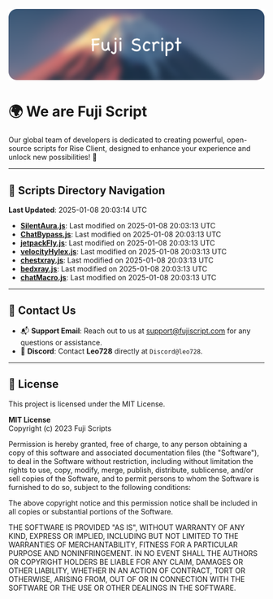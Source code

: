 ![Banner](.github/b.webp)

# 🌍 **We are Fuji Script**

Our global team of developers is dedicated to creating powerful, open-source scripts for Rise Client, designed to enhance your experience and unlock new possibilities! 🌟

---
<!-- SCRIPTS_NAVIGATION_START -->
## 📂 **Scripts Directory Navigation**

**Last Updated**: 2025-01-08 20:03:14 UTC

- **[SilentAura.js](scripts/SilentAura.js)**: Last modified on 2025-01-08 20:03:13 UTC
- **[ChatBypass.js](scripts/ChatBypass.js)**: Last modified on 2025-01-08 20:03:13 UTC
- **[jetpackFly.js](scripts/jetpackFly.js)**: Last modified on 2025-01-08 20:03:13 UTC
- **[velocityHylex.js](scripts/velocityHylex.js)**: Last modified on 2025-01-08 20:03:13 UTC
- **[chestxray.js](scripts/chestxray.js)**: Last modified on 2025-01-08 20:03:13 UTC
- **[bedxray.js](scripts/bedxray.js)**: Last modified on 2025-01-08 20:03:13 UTC
- **[chatMacro.js](scripts/chatMacro.js)**: Last modified on 2025-01-08 20:03:13 UTC

<!-- SCRIPTS_NAVIGATION_END -->

---

## 💬 **Contact Us**  
- 📬 **Support Email**: Reach out to us at [support@fujiscript.com](mailto:support@fujiscript.com) for any questions or assistance.  
- 💬 **Discord**: Contact **Leo728** directly at `Discord@leo728`.

---

## 📜 **License**

This project is licensed under the MIT License.  

**MIT License**  
Copyright (c) 2023 Fuji Scripts  

Permission is hereby granted, free of charge, to any person obtaining a copy of this software and associated documentation files (the "Software"), to deal in the Software without restriction, including without limitation the rights to use, copy, modify, merge, publish, distribute, sublicense, and/or sell copies of the Software, and to permit persons to whom the Software is furnished to do so, subject to the following conditions:  

The above copyright notice and this permission notice shall be included in all copies or substantial portions of the Software.  

THE SOFTWARE IS PROVIDED "AS IS", WITHOUT WARRANTY OF ANY KIND, EXPRESS OR IMPLIED, INCLUDING BUT NOT LIMITED TO THE WARRANTIES OF MERCHANTABILITY, FITNESS FOR A PARTICULAR PURPOSE AND NONINFRINGEMENT. IN NO EVENT SHALL THE AUTHORS OR COPYRIGHT HOLDERS BE LIABLE FOR ANY CLAIM, DAMAGES OR OTHER LIABILITY, WHETHER IN AN ACTION OF CONTRACT, TORT OR OTHERWISE, ARISING FROM, OUT OF OR IN CONNECTION WITH THE SOFTWARE OR THE USE OR OTHER DEALINGS IN THE SOFTWARE.  
